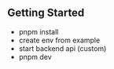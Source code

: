## Getting Started

- pnpm install
- create env from example
- start backend api (custom)
- pnpm dev
